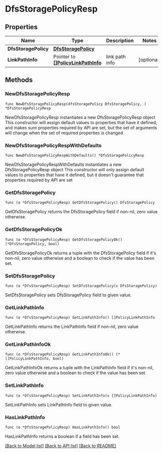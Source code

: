 # DfsStoragePolicyResp

## Properties

Name | Type | Description | Notes
------------ | ------------- | ------------- | -------------
**DfsStoragePolicy** | [**DfsStoragePolicy**](DfsStoragePolicy.md) |  | 
**LinkPathInfo** | Pointer to [**[]PolicyLinkPathInfo**](PolicyLinkPathInfo.md) | link path info | [optional] 

## Methods

### NewDfsStoragePolicyResp

`func NewDfsStoragePolicyResp(dfsStoragePolicy DfsStoragePolicy, ) *DfsStoragePolicyResp`

NewDfsStoragePolicyResp instantiates a new DfsStoragePolicyResp object
This constructor will assign default values to properties that have it defined,
and makes sure properties required by API are set, but the set of arguments
will change when the set of required properties is changed

### NewDfsStoragePolicyRespWithDefaults

`func NewDfsStoragePolicyRespWithDefaults() *DfsStoragePolicyResp`

NewDfsStoragePolicyRespWithDefaults instantiates a new DfsStoragePolicyResp object
This constructor will only assign default values to properties that have it defined,
but it doesn't guarantee that properties required by API are set

### GetDfsStoragePolicy

`func (o *DfsStoragePolicyResp) GetDfsStoragePolicy() DfsStoragePolicy`

GetDfsStoragePolicy returns the DfsStoragePolicy field if non-nil, zero value otherwise.

### GetDfsStoragePolicyOk

`func (o *DfsStoragePolicyResp) GetDfsStoragePolicyOk() (*DfsStoragePolicy, bool)`

GetDfsStoragePolicyOk returns a tuple with the DfsStoragePolicy field if it's non-nil, zero value otherwise
and a boolean to check if the value has been set.

### SetDfsStoragePolicy

`func (o *DfsStoragePolicyResp) SetDfsStoragePolicy(v DfsStoragePolicy)`

SetDfsStoragePolicy sets DfsStoragePolicy field to given value.


### GetLinkPathInfo

`func (o *DfsStoragePolicyResp) GetLinkPathInfo() []PolicyLinkPathInfo`

GetLinkPathInfo returns the LinkPathInfo field if non-nil, zero value otherwise.

### GetLinkPathInfoOk

`func (o *DfsStoragePolicyResp) GetLinkPathInfoOk() (*[]PolicyLinkPathInfo, bool)`

GetLinkPathInfoOk returns a tuple with the LinkPathInfo field if it's non-nil, zero value otherwise
and a boolean to check if the value has been set.

### SetLinkPathInfo

`func (o *DfsStoragePolicyResp) SetLinkPathInfo(v []PolicyLinkPathInfo)`

SetLinkPathInfo sets LinkPathInfo field to given value.

### HasLinkPathInfo

`func (o *DfsStoragePolicyResp) HasLinkPathInfo() bool`

HasLinkPathInfo returns a boolean if a field has been set.


[[Back to Model list]](../README.md#documentation-for-models) [[Back to API list]](../README.md#documentation-for-api-endpoints) [[Back to README]](../README.md)



